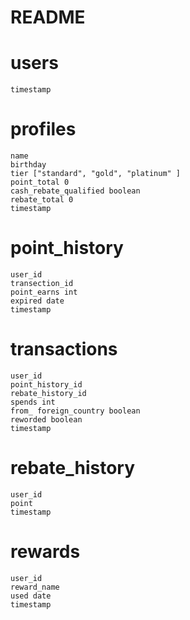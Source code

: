 # README




# users
	timestamp

# profiles
	name
	birthday
	tier ["standard", "gold", "platinum" ]
	point_total 0
	cash_rebate_qualified boolean
	rebate_total 0
	timestamp

# point_history
	user_id
	transection_id
	point_earns int
	expired date
	timestamp

# transactions
	user_id
    point_history_id
    rebate_history_id
	spends int
	from_ foreign_country boolean
	reworded boolean
	timestamp

# rebate_history
	user_id
	point
	timestamp

# rewards
	user_id
	reward_name
	used date
	timestamp
